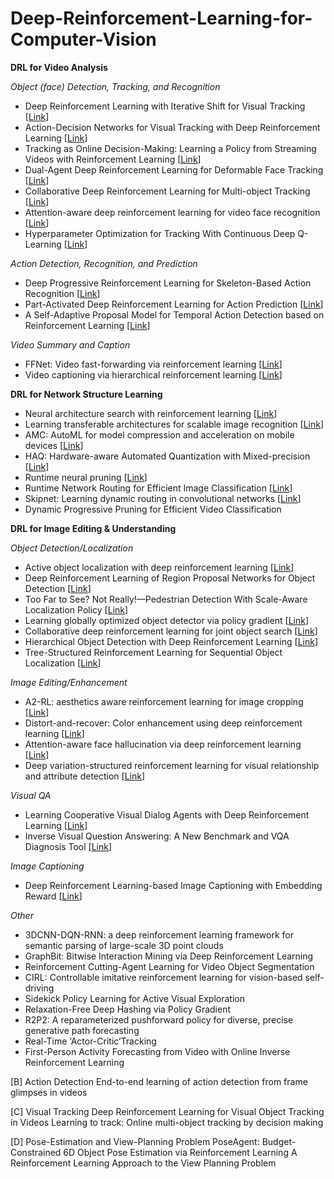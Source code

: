 # Deep-Reinforcement-Learning-for-Computer-Vision

__DRL for Video Analysis__

_Object (face) Detection, Tracking, and Recognition_

- Deep Reinforcement Learning with Iterative Shift for Visual Tracking [[Link](https://openaccess.thecvf.com/content_ECCV_2018/papers/Liangliang_Ren_Deep_Reinforcement_Learning_ECCV_2018_paper.pdf)]
- Action-Decision Networks for Visual Tracking with Deep Reinforcement Learning [[Link](https://openaccess.thecvf.com/content_cvpr_2017/papers/Yun_Action-Decision_Networks_for_CVPR_2017_paper.pdf)]
- Tracking as Online Decision-Making: Learning a Policy from Streaming Videos with Reinforcement Learning [[Link](https://arxiv.org/pdf/1707.04991.pdf)]
- Dual-Agent Deep Reinforcement Learning for Deformable Face Tracking [[Link](https://openaccess.thecvf.com/content_ECCV_2018/papers/Minghao_Guo_Dual-Agent_Deep_Reinforcement_ECCV_2018_paper.pdf)]
- Collaborative Deep Reinforcement Learning for Multi-object Tracking [[Link](https://arxiv.org/pdf/1702.05573.pdf)]
- Attention-aware deep reinforcement learning for video face recognition [[Link](https://openaccess.thecvf.com/content_ICCV_2017/papers/Rao_Attention-Aware_Deep_Reinforcement_ICCV_2017_paper.pdf)]
- Hyperparameter Optimization for Tracking With Continuous Deep Q-Learning [[Link](http://www.porikli.com/mysite/pdfs/porikli%202018%20-%20Hyperparameter%20optimization%20for%20tracking%20with%20continuous%20deep%20Q-learning.pdf)]


_Action Detection, Recognition, and Prediction_

- Deep Progressive Reinforcement Learning for Skeleton-Based Action Recognition [[Link](https://openaccess.thecvf.com/content_cvpr_2018/papers/Tang_Deep_Progressive_Reinforcement_CVPR_2018_paper.pdf)]
- Part-Activated Deep Reinforcement Learning for Action Prediction [[Link](https://www.ecva.net/papers/eccv_2018/papers_ECCV/papers/Lei_Chen_Part-Activated_Deep_Reinforcement_ECCV_2018_paper.pdf)]
- A Self-Adaptive Proposal Model for Temporal Action Detection based on Reinforcement Learning [[Link](https://arxiv.org/pdf/1706.07251.pdf)]


_Video Summary and Caption_

- FFNet: Video fast-forwarding via reinforcement learning [[Link](https://arxiv.org/pdf/1805.02792.pdf)]
- Video captioning via hierarchical reinforcement learning [[Link](https://arxiv.org/pdf/1711.11135.pdf)]

__DRL for Network Structure Learning__

- Neural architecture search with reinforcement learning [[Link](https://arxiv.org/pdf/1611.01578.pdf)]
- Learning transferable architectures for scalable image recognition [[Link](https://arxiv.org/pdf/1707.07012.pdf)]
- AMC: AutoML for model compression and acceleration on mobile devices [[Link](https://arxiv.org/pdf/1802.03494.pdf)]
- HAQ: Hardware-aware Automated Quantization with Mixed-precision [[Link](https://arxiv.org/pdf/1811.08886.pdf)]
- Runtime neural pruning [[Link](https://dl.acm.org/doi/pdf/10.5555/3294771.3294979)]
- Runtime Network Routing for Efficient Image Classification [[Link](https://raoyongming.github.io/files/pami18.pdf)]
- Skipnet: Learning dynamic routing in convolutional networks [[Link](https://arxiv.org/pdf/1711.09485.pdf)]
- Dynamic Progressive Pruning for Efficient Video Classification

__DRL for Image Editing & Understanding__

_Object Detection/Localization_

- Active object localization with deep reinforcement learning [[Link](https://arxiv.org/pdf/1511.06015.pdf)]
- Deep Reinforcement Learning of Region Proposal Networks for Object Detection [[Link](https://openaccess.thecvf.com/content_cvpr_2018/CameraReady/1543.pdf)]
- Too Far to See? Not Really!—Pedestrian Detection With Scale-Aware Localization Policy [[Link](https://arxiv.org/pdf/1709.00235.pdf)]
- Learning globally optimized object detector via policy gradient [[Link](https://openaccess.thecvf.com/content_cvpr_2018/CameraReady/2657.pdf)]
- Collaborative deep reinforcement learning for joint object search [[Link](https://openaccess.thecvf.com/content_cvpr_2017/papers/Kong_Collaborative_Deep_Reinforcement_CVPR_2017_paper.pdf)]
- Hierarchical Object Detection with Deep Reinforcement Learning [[Link](https://arxiv.org/pdf/1611.03718.pdf)]
- Tree-Structured Reinforcement Learning for Sequential Object Localization [[Link](https://arxiv.org/pdf/1703.02710.pdf)]

_Image Editing/Enhancement_

- A2-RL: aesthetics aware reinforcement learning for image cropping [[Link](https://arxiv.org/pdf/1709.04595.pdf)]
- Distort-and-recover: Color enhancement using deep reinforcement learning [[Link](https://arxiv.org/pdf/1804.04450.pdf)]
- Attention-aware face hallucination via deep reinforcement learning [[Link](https://arxiv.org/pdf/1708.03132.pdf)]
- Deep variation-structured reinforcement learning for visual relationship and attribute detection [[Link](https://arxiv.org/pdf/1703.03054.pdf)]

_Visual QA_
- Learning Cooperative Visual Dialog Agents with Deep Reinforcement Learning [[Link](https://arxiv.org/pdf/1703.06585.pdf)]
- Inverse Visual Question Answering: A New Benchmark and VQA Diagnosis Tool [[Link](https://arxiv.org/pdf/1803.06936.pdf)]

_Image Captioning_
- Deep Reinforcement Learning-based Image Captioning with Embedding Reward [[Link](https://arxiv.org/pdf/1704.03899.pdf)]

_Other_
- 3DCNN-DQN-RNN: a deep reinforcement learning framework for semantic parsing of large-scale 3D point clouds
- GraphBit: Bitwise Interaction Mining via Deep Reinforcement Learning
- Reinforcement Cutting-Agent Learning for Video Object Segmentation
- CIRL: Controllable imitative reinforcement learning for vision-based self-driving
- Sidekick Policy Learning for Active Visual Exploration
- Relaxation-Free Deep Hashing via Policy Gradient
- R2P2: A reparameterized pushforward policy for diverse, precise generative path forecasting
- Real-Time ‘Actor-Critic’Tracking
- First-Person Activity Forecasting from Video with Online Inverse Reinforcement Learning


[B] Action Detection
End-to-end learning of action detection from frame glimpses in videos

[C] Visual Tracking
Deep Reinforcement Learning for Visual Object Tracking in Videos
Learning to track: Online multi-object tracking by decision making

[D] Pose-Estimation and View-Planning Problem
PoseAgent: Budget-Constrained 6D Object Pose Estimation via Reinforcement Learning
A Reinforcement Learning Approach to the View Planning Problem



